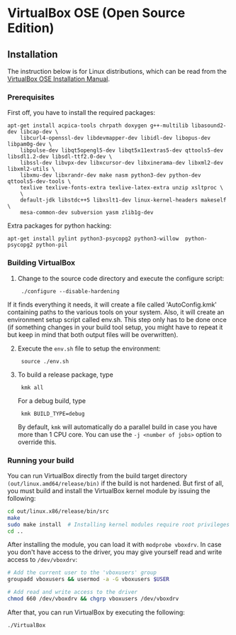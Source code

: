 # VirtualBox OSE (Open Source Edition)

## Installation

The instruction below is for Linux distributions, which can be read from the [VirtualBox OSE Installation Manual](https://www.virtualbox.org/wiki/Linux%20build%20instructions).

### Prerequisites

First off, you have to install the required packages:

    apt-get install acpica-tools chrpath doxygen g++-multilib libasound2-dev libcap-dev \
        libcurl4-openssl-dev libdevmapper-dev libidl-dev libopus-dev libpam0g-dev \
        libpulse-dev libqt5opengl5-dev libqt5x11extras5-dev qttools5-dev libsdl1.2-dev libsdl-ttf2.0-dev \
        libssl-dev libvpx-dev libxcursor-dev libxinerama-dev libxml2-dev libxml2-utils \
        libxmu-dev libxrandr-dev make nasm python3-dev python-dev qttools5-dev-tools \
        texlive texlive-fonts-extra texlive-latex-extra unzip xsltproc \
        \
        default-jdk libstdc++5 libxslt1-dev linux-kernel-headers makeself \
        mesa-common-dev subversion yasm zlib1g-dev

Extra packages for python hacking:

    apt-get install pylint python3-psycopg2 python3-willow  python-psycopg2 python-pil

### Building VirtualBox

1. Change to the source code directory and execute the configure script:

        ./configure --disable-hardening

If it finds everything it needs, it will create a file called 'AutoConfig.kmk' containing paths to the various tools on your system. Also, it will create an environment setup script called env.sh. This step only has to be done once (if something changes in your build tool setup, you might have to repeat it but keep in mind that both output files will be overwritten).

2. Execute the `env.sh` file to setup the environment:

        source ./env.sh

3. To build a release package, type

        kmk all

    For a debug build, type

        kmk BUILD_TYPE=debug

    By default, `kmk` will automatically do a parallel build in case you have more than 1 CPU core. You can use the `-j <number of jobs>` option to override this.

### Running your build

You can run VirtualBox directly from the build target directory `(out/linux.amd64/release/bin)` if the build is not hardened. But first of all, you must build and install the VirtualBox kernel module by issuing the following:

```bash
cd out/linux.x86/release/bin/src
make
sudo make install  # Installing kernel modules require root privileges
cd ..
```

After installing the module, you can load it with `modprobe vboxdrv`. In case you don't have access to the driver, you may give yourself read and write access to `/dev/vboxdrv`:

```bash
# Add the current user to the 'vboxusers' group
groupadd vboxusers && usermod -a -G vboxusers $USER

# Add read and write access to the driver
chmod 660 /dev/vboxdrv && chgrp vboxusers /dev/vboxdrv
```

After that, you can run VirtualBox by executing the following:

    ./VirtualBox
